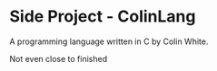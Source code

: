 # Side Project - ColinLang
A programming language written in C by Colin White.

Not even close to finished
